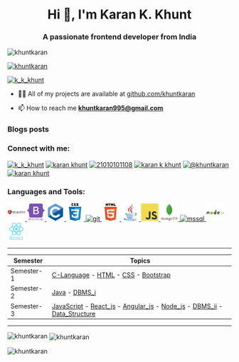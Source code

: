 <h1 align="center">Hi 👋, I'm Karan K. Khunt</h1>
<h3 align="center">A passionate frontend developer from India</h3>

<p align="left"> <img src="https://komarev.com/ghpvc/?username=khuntkaran&label=Profile%20views&color=0e75b6&style=flat" alt="khuntkaran" /> </p>

<p align="left"> <a href="https://github.com/ryo-ma/github-profile-trophy"><img src="https://github-profile-trophy.vercel.app/?username=khuntkaran" alt="khuntkaran" /></a> </p>

<p align="left"> <a href="https://twitter.com/k_k_khunt" target="blank"><img src="https://img.shields.io/twitter/follow/k_k_khunt?logo=twitter&style=for-the-badge" alt="k_k_khunt" /></a> </p>

- 👨‍💻 All of my projects are available at [github.com/khuntkaran](github.com/khuntkaran)

- 📫 How to reach me **khuntkaran995@gmail.com**

### Blogs posts
<!-- BLOG-POST-LIST:START -->
<!-- BLOG-POST-LIST:END -->

<h3 align="left">Connect with me:</h3>
<p align="left">
<a href="https://twitter.com/k_k_khunt" target="blank"><img align="center" src="https://raw.githubusercontent.com/rahuldkjain/github-profile-readme-generator/master/src/images/icons/Social/twitter.svg" alt="k_k_khunt" height="30" width="40" /></a>
<a href="https://linkedin.com/in/karan khunt" target="blank"><img align="center" src="https://raw.githubusercontent.com/rahuldkjain/github-profile-readme-generator/master/src/images/icons/Social/linked-in-alt.svg" alt="karan khunt" height="30" width="40" /></a>
<a href="https://codesandbox.com/21010101108" target="blank"><img align="center" src="https://raw.githubusercontent.com/rahuldkjain/github-profile-readme-generator/master/src/images/icons/Social/codesandbox.svg" alt="21010101108" height="30" width="40" /></a>
<a href="https://instagram.com/karan k khunt" target="blank"><img align="center" src="https://raw.githubusercontent.com/rahuldkjain/github-profile-readme-generator/master/src/images/icons/Social/instagram.svg" alt="karan k khunt" height="30" width="40" /></a>
<a href="https://medium.com/@khuntkaran" target="blank"><img align="center" src="https://raw.githubusercontent.com/rahuldkjain/github-profile-readme-generator/master/src/images/icons/Social/medium.svg" alt="@khuntkaran" height="30" width="40" /></a>
<a href="https://www.hackerrank.com/karan khunt" target="blank"><img align="center" src="https://raw.githubusercontent.com/rahuldkjain/github-profile-readme-generator/master/src/images/icons/Social/hackerrank.svg" alt="karan khunt" height="30" width="40" /></a>
</p>

<h3 align="left">Languages and Tools:</h3>
<p align="left"> <a href="https://angular.io" target="_blank" rel="noreferrer"> <img src="https://raw.githubusercontent.com/devicons/devicon/master/icons/angularjs/angularjs-original-wordmark.svg" alt="angularjs" width="40" height="40"/> </a> <a href="https://getbootstrap.com" target="_blank" rel="noreferrer"> <img src="https://raw.githubusercontent.com/devicons/devicon/master/icons/bootstrap/bootstrap-plain-wordmark.svg" alt="bootstrap" width="40" height="40"/> </a> <a href="https://www.cprogramming.com/" target="_blank" rel="noreferrer"> <img src="https://raw.githubusercontent.com/devicons/devicon/master/icons/c/c-original.svg" alt="c" width="40" height="40"/> </a> <a href="https://www.w3schools.com/css/" target="_blank" rel="noreferrer"> <img src="https://raw.githubusercontent.com/devicons/devicon/master/icons/css3/css3-original-wordmark.svg" alt="css3" width="40" height="40"/> </a> <a href="https://git-scm.com/" target="_blank" rel="noreferrer"> <img src="https://www.vectorlogo.zone/logos/git-scm/git-scm-icon.svg" alt="git" width="40" height="40"/> </a> <a href="https://www.w3.org/html/" target="_blank" rel="noreferrer"> <img src="https://raw.githubusercontent.com/devicons/devicon/master/icons/html5/html5-original-wordmark.svg" alt="html5" width="40" height="40"/> </a> <a href="https://www.java.com" target="_blank" rel="noreferrer"> <img src="https://raw.githubusercontent.com/devicons/devicon/master/icons/java/java-original.svg" alt="java" width="40" height="40"/> </a> <a href="https://developer.mozilla.org/en-US/docs/Web/JavaScript" target="_blank" rel="noreferrer"> <img src="https://raw.githubusercontent.com/devicons/devicon/master/icons/javascript/javascript-original.svg" alt="javascript" width="40" height="40"/> </a> <a href="https://www.mongodb.com/" target="_blank" rel="noreferrer"> <img src="https://raw.githubusercontent.com/devicons/devicon/master/icons/mongodb/mongodb-original-wordmark.svg" alt="mongodb" width="40" height="40"/> </a> <a href="https://www.microsoft.com/en-us/sql-server" target="_blank" rel="noreferrer"> <img src="https://www.svgrepo.com/show/303229/microsoft-sql-server-logo.svg" alt="mssql" width="40" height="40"/> </a> <a href="https://nodejs.org" target="_blank" rel="noreferrer"> <img src="https://raw.githubusercontent.com/devicons/devicon/master/icons/nodejs/nodejs-original-wordmark.svg" alt="nodejs" width="40" height="40"/> </a> <a href="https://reactjs.org/" target="_blank" rel="noreferrer"> <img src="https://raw.githubusercontent.com/devicons/devicon/master/icons/react/react-original-wordmark.svg" alt="react" width="40" height="40"/> </a> </p>


------------------------------------------------------------------------------------------------------------------------------------------

| Semester   | Topics                                                             |
| ----------------- | ------------------------------------------------------------------ |
| Semester-1 |[C-Language](https://github.com/khuntkaran/semester-1/tree/main/c-language) - [HTML](https://github.com/khuntkaran/semester-1/tree/main/web-designing/01_html)  - [CSS](https://github.com/khuntkaran/semester-1/tree/main/web-designing/02_css) - [Bootstrap](https://github.com/khuntkaran/semester-1/tree/main/web-designing/03_Bootstrap) |
| Semester-2 |[Java](https://github.com/khuntkaran/semester-2/tree/main/JAVA) - [DBMS_i](https://github.com/khuntkaran/semester-2/tree/main/DBMS)|
| Semester-3 |[JavaScript](https://github.com/khuntkaran/semester-3/tree/main/Web%20Technology/01%20Javascript)  - [React_js](https://github.com/khuntkaran/semester-3/tree/main/Web%20Technology/02%20React%20js)  - [Angular_js](https://github.com/khuntkaran/semester-3/tree/main/Web%20Technology/03%20Angular%20js)  - [Node_js](https://github.com/khuntkaran/semester-3/tree/main/Web%20Technology/04%20Node%20js)  - [DBMS_ii](https://github.com/khuntkaran/semester-3/tree/main/DBMS)  - [Data_Structure](https://github.com/khuntkaran/semester-3/tree/main/Data%20Structure)|
 
---------------------------------------------------------------------------------------------------------------------------------------------------------



<p><img align="left" src="https://github-readme-stats.vercel.app/api/top-langs?username=khuntkaran&show_icons=truetheme=tokyonight&title_color=ff7800&text_color=ffffff&bg_color=000000&locale=en&layout=compact" alt="khuntkaran" /></p>

<p>&nbsp;<img align="center" src="https://github-readme-stats.vercel.app/api?username=khuntkaran&show_icons=true&title_color=ff7800&text_color=ffffff&bg_color=000000&locale=en" alt="khuntkaran" /></p>

<p><img align="center" src="https://github-readme-streak-stats.herokuapp.com/?user=khuntkaran&theme=dark" alt="khuntkaran" title_color=ff7800&text_color=ffffff&bg_color=000000 /></p>
